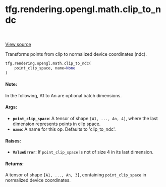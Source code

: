 <div itemscope itemtype="http://developers.google.com/ReferenceObject">
<meta itemprop="name" content="tfg.rendering.opengl.math.clip_to_ndc" />
<meta itemprop="path" content="Stable" />
</div>

# tfg.rendering.opengl.math.clip_to_ndc

<!-- Insert buttons and diff -->

<table class="tfo-notebook-buttons tfo-api" align="left">
</table>

<a target="_blank" href="https://github.com/tensorflow/graphics/blob/master/tensorflow_graphics/rendering/opengl/math.py">View source</a>



Transforms points from clip to normalized device coordinates (ndc).

```python
tfg.rendering.opengl.math.clip_to_ndc(
    point_clip_space, name=None
)
```



<!-- Placeholder for "Used in" -->


#### Note:

In the following, A1 to An are optional batch dimensions.



#### Args:


* <b>`point_clip_space`</b>: A tensor of shape `[A1, ..., An, 4]`, where the last
  dimension represents points in clip space.
* <b>`name`</b>: A name for this op. Defaults to 'clip_to_ndc'.


#### Raises:


* <b>`ValueError`</b>: If `point_clip_space` is not of size 4 in its last dimension.


#### Returns:

A tensor of shape `[A1, ..., An, 3]`, containing `point_clip_space` in
normalized device coordinates.
